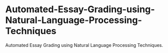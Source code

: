 # Automated-Essay-Grading-using-Natural-Language-Processing-Techniques
Automated Essay Grading using Natural Language Processing Techniques.
